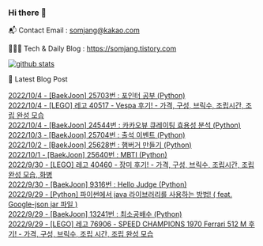 ### Hi there 👋

📬  Contact Email : somjang@kakao.com

👨🏻‍💻  Tech & Daily Blog : https://somjang.tistory.com

[![github stats](https://github-readme-stats.vercel.app/api?username=SOMJANG&show_icons=true&hide_border=False)](https://somjang.tistory.com)

🤩 Latest Blog Post

[2022/10/4 - [BaekJoon] 25703번 : 포인터 공부 (Python)](https://somjang.tistory.com/entry/BaekJoon-25703%EB%B2%88-%ED%8F%AC%EC%9D%B8%ED%84%B0-%EA%B3%B5%EB%B6%80-Python) <br>
[2022/10/4 - [LEGO] 레고 40517 - Vespa 후기! - 가격, 구성, 브릭수, 조립시간, 조립 완성 모습](https://somjang.tistory.com/entry/LEGO-%EB%A0%88%EA%B3%A0-40517-Vespa-%ED%9B%84%EA%B8%B0-%EA%B0%80%EA%B2%A9-%EA%B5%AC%EC%84%B1-%EB%B8%8C%EB%A6%AD%EC%88%98-%EC%A1%B0%EB%A6%BD%EC%8B%9C%EA%B0%84-%EC%A1%B0%EB%A6%BD-%EC%99%84%EC%84%B1-%EB%AA%A8%EC%8A%B5) <br>
[2022/10/4 - [BaekJoon] 24544번 : 카카오뷰 큐레이팅 효용성 분석 (Python)](https://somjang.tistory.com/entry/BaekJoon-24544%EB%B2%88-%EC%B9%B4%EC%B9%B4%EC%98%A4%EB%B7%B0-%ED%81%90%EB%A0%88%EC%9D%B4%ED%8C%85-%ED%9A%A8%EC%9A%A9%EC%84%B1-%EB%B6%84%EC%84%9D-Python) <br>
[2022/10/3 - [BaekJoon] 25704번 : 출석 이벤트 (Python)](https://somjang.tistory.com/entry/BaekJoon-25704%EB%B2%88-%EC%B6%9C%EC%84%9D-%EC%9D%B4%EB%B2%A4%ED%8A%B8-Python) <br>
[2022/10/2 - [BaekJoon] 25628번 : 햄버거 만들기 (Python)](https://somjang.tistory.com/entry/BaekJoon-25628%EB%B2%88-%ED%96%84%EB%B2%84%EA%B1%B0-%EB%A7%8C%EB%93%A4%EA%B8%B0-Python) <br>
[2022/10/1 - [BaekJoon] 25640번 : MBTI (Python)](https://somjang.tistory.com/entry/BaekJoon-25640%EB%B2%88-MBTI-Python) <br>
[2022/9/30 - [LEGO] 레고 40460 - 장미 후기! - 가격, 구성, 브릭수, 조립시간, 조립완성 모습, 화병](https://somjang.tistory.com/entry/LEGO-%EB%A0%88%EA%B3%A0-40460-%EC%9E%A5%EB%AF%B8-%ED%9B%84%EA%B8%B0-%EA%B0%80%EA%B2%A9-%EA%B5%AC%EC%84%B1-%EB%B8%8C%EB%A6%AD%EC%88%98-%EC%A1%B0%EB%A6%BD%EC%8B%9C%EA%B0%84-%EC%A1%B0%EB%A6%BD%EC%99%84%EC%84%B1-%EB%AA%A8%EC%8A%B5-%ED%99%94%EB%B3%91) <br>
[2022/9/30 - [BaekJoon] 9316번 : Hello Judge (Python)](https://somjang.tistory.com/entry/BaekJoon-9316%EB%B2%88-Hello-Judge-Python) <br>
[2022/9/29 - [Python] 파이썬에서 java 라이브러리를 사용하는 방법! ( feat. Google-json jar 파일 )](https://somjang.tistory.com/entry/Python-%ED%8C%8C%EC%9D%B4%EC%8D%AC%EC%97%90%EC%84%9C-java-%EB%9D%BC%EC%9D%B4%EB%B8%8C%EB%9F%AC%EB%A6%AC%EB%A5%BC-%EC%82%AC%EC%9A%A9%ED%95%98%EB%8A%94-%EB%B0%A9%EB%B2%95-feat-Google-json-jar-%ED%8C%8C%EC%9D%BC) <br>
[2022/9/29 - [BaekJoon] 13241번 : 최소공배수 (Python)](https://somjang.tistory.com/entry/BaekJoon-13241%EB%B2%88-%EC%B5%9C%EC%86%8C%EA%B3%B5%EB%B0%B0%EC%88%98-Python) <br>
[2022/9/29 - [LEGO] 레고 76906 - SPEED CHAMPIONS 1970 Ferrari 512 M 후기! - 가격, 구성, 브릭수, 조립 시간, 조립 완성 모습](https://somjang.tistory.com/entry/LEGO-%EB%A0%88%EA%B3%A0-76906-SPEED-CHAMPIONS-1970-Ferrari-512-M-%ED%9B%84%EA%B8%B0-%EA%B0%80%EA%B2%A9-%EA%B5%AC%EC%84%B1-%EB%B8%8C%EB%A6%AD%EC%88%98-%EC%A1%B0%EB%A6%BD-%EC%8B%9C%EA%B0%84-%EC%A1%B0%EB%A6%BD-%EC%99%84%EC%84%B1-%EB%AA%A8%EC%8A%B5) <br>
